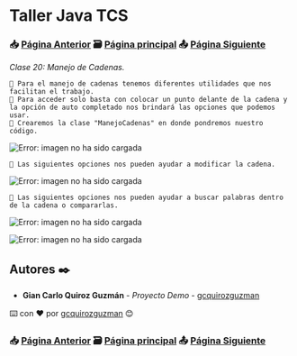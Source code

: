# Taller Java TCS
### 📥 [Página Anterior](https://github.com/gcquirozguzman/java-tcs-202001/tree/OL00100001) 🗃️ [Página principal](https://github.com/gcquirozguzman/java-tcs-202001) 📤 [Página Siguiente](https://github.com/gcquirozguzman/java-tcs-202001/tree/CIYE100001)

_Clase 20: Manejo de Cadenas._

```
📢 Para el manejo de cadenas tenemos diferentes utilidades que nos facilitan el trabajo.
📢 Para acceder solo basta con colocar un punto delante de la cadena y la opción de auto completado nos brindará las opciones que podemos usar.
📢 Crearemos la clase "ManejoCadenas" en donde pondremos nuestro código.
```

![Error: imagen no ha sido cargada](https://github.com/gcquirozguzman/java-tcs-202001/blob/Clase-20/imagenes/pagina_20_5.png)

```
📢 Las siguientes opciones nos pueden ayudar a modificar la cadena.
```

![Error: imagen no ha sido cargada](https://github.com/gcquirozguzman/java-tcs-202001/blob/Clase-20/imagenes/pagina_20_2.png)

```
📢 Las siguientes opciones nos pueden ayudar a buscar palabras dentro de la cadena o compararlas.
```

![Error: imagen no ha sido cargada](https://github.com/gcquirozguzman/java-tcs-202001/blob/Clase-20/imagenes/pagina_20_3.png)

![Error: imagen no ha sido cargada](https://github.com/gcquirozguzman/java-tcs-202001/blob/Clase-20/imagenes/pagina_20_4.png)

## Autores ✒️

* **Gian Carlo Quiroz Guzmán** - *Proyecto Demo* - [gcquirozguzman](https://github.com/gcquirozguzman)

⌨️ con ❤️ por [gcquirozguzman](https://github.com/gcquirozguzman) 😊

### 📥 [Página Anterior](https://github.com/gcquirozguzman/java-tcs-202001/tree/OL00100001) 🗃️ [Página principal](https://github.com/gcquirozguzman/java-tcs-202001) 📤 [Página Siguiente](https://github.com/gcquirozguzman/java-tcs-202001/tree/CIYE100001)
